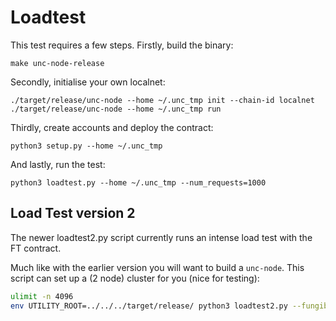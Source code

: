# Loadtest

This test requires a few steps. Firstly, build the binary:

```shell
make unc-node-release
```

Secondly, initialise your own localnet:

```shell
./target/release/unc-node --home ~/.unc_tmp init --chain-id localnet
./target/release/unc-node --home ~/.unc_tmp run
```

Thirdly, create accounts and deploy the contract:

```shell
python3 setup.py --home ~/.unc_tmp
```

And lastly, run the test:

```shell
python3 loadtest.py --home ~/.unc_tmp --num_requests=1000
```

## Load Test version 2

The newer loadtest2.py script currently runs an intense load test with the FT contract.

Much like with the earlier version you will want to build a `unc-node`. This script can set up a (2
node) cluster for you (nice for testing):

```sh
ulimit -n 4096
env UTILITY_ROOT=../../../target/release/ python3 loadtest2.py --fungible-token-wasm=$PWD/locust/res/fungible_token.wasm --setup-cluster --accounts=1000 --executors=4
```
